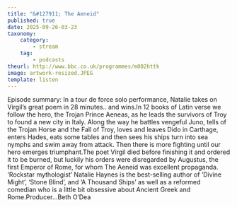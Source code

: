 ```yaml
---
title: "&#127911; The Aeneid"
published: true
date: 2025-09-26-03-23
taxonomy:
    category:
        - stream
    tag:
        - podcasts
theurl: http://www.bbc.co.uk/programmes/m002httk
image: artwork-resized.JPEG
template: listen
---
```


Episode summary: In a tour de force solo performance, Natalie takes on Virgil&rsquo;s great poem in 28 minutes.. and wins.In 12 books of Latin verse we follow the hero, the Trojan Prince Aeneas, as he leads the survivors of Troy to found a new city in Italy. Along the way he battles vengeful Juno, tells of the Trojan Horse and the Fall of Troy, loves and leaves Dido in Carthage, enters Hades, eats some tables and then sees his ships turn into sea nymphs and swim away from attack. Then there is more fighting until our hero emerges triumphant.The poet Virgil died before finishing it and ordered it to be burned, but luckily his orders were disregarded by Augustus, the first Emperor of Rome, for whom The Aeneid was excellent propaganda. &lsquo;Rockstar mythologist&rsquo; Natalie Haynes is the best-selling author of &lsquo;Divine Might&rsquo;, &lsquo;Stone Blind&rsquo;, and &lsquo;A Thousand Ships&rsquo; as well as a reformed comedian who is a little bit obsessive about Ancient Greek and Rome.Producer&hellip;Beth O&rsquo;Dea
